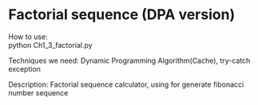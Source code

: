 # Factorial sequence (DPA version)

How to use:
<br>    python Ch1_3_factorial.py

Techniques we need: Dynamic Programming Algorithm(Cache), try-catch exception

Description: Factorial sequence calculator, using for generate fibonacci number sequence